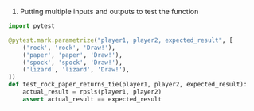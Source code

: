 1. Putting multiple inputs and outputs to test the function
```python
import pytest

@pytest.mark.parametrize("player1, player2, expected_result", [
    ('rock', 'rock', 'Draw!'),
    ('paper', 'paper', 'Draw!'),
    ('spock', 'spock', 'Draw!'),
    ('lizard', 'lizard', 'Draw!'),
])
def test_rock_paper_returns_tie(player1, player2, expected_result):
    actual_result = rpsls(player1, player2)
    assert actual_result == expected_result
```

